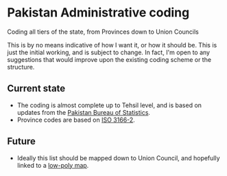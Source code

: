 # Pakistan Administrative coding
Coding all tiers of the state, from Provinces down to Union Councils

This is by no means indicative of how I want it, or how it should be. This is just the initial working, and is subject to change. In fact, I'm open to any suggestions that would improve upon the existing coding scheme or the structure. 

## Current state ##
* The coding is almost complete up to Tehsil level, and is based on updates from the [Pakistan Bureau of Statistics](http://www.pbs.gov.pk/sites/default/files/LIST%20OF%20DISTRICTS%20%26%20TEHSILS.pdf).
* Province codes are based on [ISO 3166-2](https://en.wikipedia.org/wiki/ISO_3166-2:PK).

## Future ##
* Ideally this list should be mapped down to Union Council, and hopefully linked to a [low-poly map](https://commons.wikimedia.org/wiki/File:Pakistan_Districts.svg).
